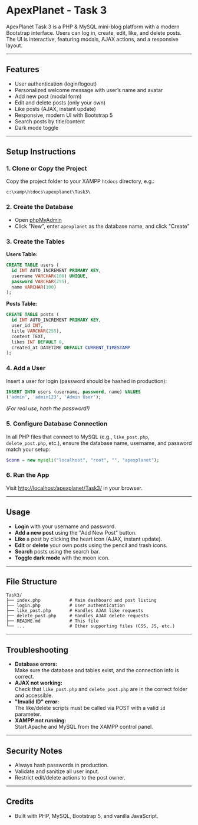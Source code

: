 # ApexPlanet - Task 3

ApexPlanet Task 3 is a PHP & MySQL mini-blog platform with a modern Bootstrap interface. Users can log in, create, edit, like, and delete posts. The UI is interactive, featuring modals, AJAX actions, and a responsive layout.

---

## Features

- User authentication (login/logout)
- Personalized welcome message with user’s name and avatar
- Add new post (modal form)
- Edit and delete posts (only your own)
- Like posts (AJAX, instant update)
- Responsive, modern UI with Bootstrap 5
- Search posts by title/content
- Dark mode toggle

---

## Setup Instructions

### 1. Clone or Copy the Project

Copy the project folder to your XAMPP `htdocs` directory, e.g.:
```
c:\xamp\htdocs\apexplanet\Task3\
```

### 2. Create the Database

- Open [phpMyAdmin](http://localhost/phpmyadmin)
- Click "New", enter `apexplanet` as the database name, and click "Create"

### 3. Create the Tables

**Users Table:**
```sql
CREATE TABLE users (
  id INT AUTO_INCREMENT PRIMARY KEY,
  username VARCHAR(100) UNIQUE,
  password VARCHAR(255),
  name VARCHAR(100)
);
```

**Posts Table:**
```sql
CREATE TABLE posts (
  id INT AUTO_INCREMENT PRIMARY KEY,
  user_id INT,
  title VARCHAR(255),
  content TEXT,
  likes INT DEFAULT 0,
  created_at DATETIME DEFAULT CURRENT_TIMESTAMP
);
```

### 4. Add a User

Insert a user for login (password should be hashed in production):

```sql
INSERT INTO users (username, password, name) VALUES
('admin', 'admin123', 'Admin User');
```
*(For real use, hash the password!)*

### 5. Configure Database Connection

In all PHP files that connect to MySQL (e.g., `like_post.php`, `delete_post.php`, etc.), ensure the database name, username, and password match your setup:

```php
$conn = new mysqli("localhost", "root", "", "apexplanet");
```

### 6. Run the App

Visit [http://localhost/apexplanet/Task3/](http://localhost/apexplanet/Task3/) in your browser.

---

## Usage

- **Login** with your username and password.
- **Add a new post** using the "Add New Post" button.
- **Like** a post by clicking the heart icon (AJAX, instant update).
- **Edit** or **delete** your own posts using the pencil and trash icons.
- **Search** posts using the search bar.
- **Toggle dark mode** with the moon icon.

---

## File Structure

```
Task3/
├── index.php           # Main dashboard and post listing
├── login.php           # User authentication
├── like_post.php       # Handles AJAX like requests
├── delete_post.php     # Handles AJAX delete requests
├── README.md           # This file
└── ...                 # Other supporting files (CSS, JS, etc.)
```

---

## Troubleshooting

- **Database errors:**  
  Make sure the database and tables exist, and the connection info is correct.
- **AJAX not working:**  
  Check that `like_post.php` and `delete_post.php` are in the correct folder and accessible.
- **"Invalid ID" error:**  
  The like/delete scripts must be called via POST with a valid `id` parameter.
- **XAMPP not running:**  
  Start Apache and MySQL from the XAMPP control panel.

---

## Security Notes

- Always hash passwords in production.
- Validate and sanitize all user input.
- Restrict edit/delete actions to the post owner.

---

## Credits

- Built with PHP, MySQL, Bootstrap 5, and vanilla JavaScript.
